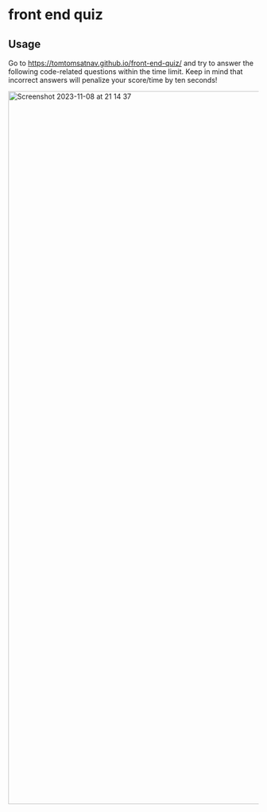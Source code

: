 # front end quiz

## Usage
Go to https://tomtomsatnav.github.io/front-end-quiz/ and try to answer the following code-related questions within the time limit. Keep in mind that incorrect answers will penalize your score/time by ten seconds!

<img width="1433" alt="Screenshot 2023-11-08 at 21 14 37" src="https://github.com/tomtomsatnav/front-end-quiz/assets/4332402/4c9cf693-dc95-47de-963d-d7f1e8200047">
